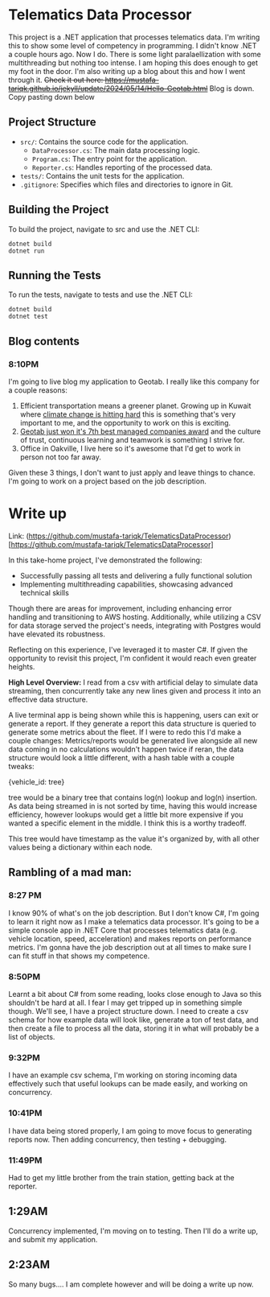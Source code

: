 # Telematics Data Processor

This project is a .NET application that processes telematics data. I'm writing this to show some level of competency in programming. I didn't know .NET a couple hours ago. Now I do. There is some light paralaellization with some multithreading but nothing too intense. I am hoping this does enough to get my foot in the door. I'm also writing up a blog about this and how I went through it. ~~Check it out here: https://mustafa-tariqk.github.io/jekyll/update/2024/05/14/Hello-Geotab.html~~ Blog is down. Copy pasting down below

## Project Structure

- `src/`: Contains the source code for the application.
  - `DataProcessor.cs`: The main data processing logic.
  - `Program.cs`: The entry point for the application.
  - `Reporter.cs`: Handles reporting of the processed data.
- `tests/`: Contains the unit tests for the application.
- `.gitignore`: Specifies which files and directories to ignore in Git.

## Building the Project

To build the project, navigate to src and use the .NET CLI:

```
dotnet build
dotnet run
```
## Running the Tests
To run the tests, navigate to tests and use the .NET CLI:
```
dotnet build
dotnet test
```


## Blog contents

### 8:10PM
 I'm going to live blog my application to Geotab. I really like this company for a couple reasons: 
 1. Efficient transportation means a greener planet. Growing up in Kuwait where [climate change is hitting hard](https://youtu.be/UbYCEjbWBFs) this is something that's very important to me, and the opportunity to work on this is exciting.
 2. [Geotab just won it's 7th best managed companies award](https://www.geotab.com/press-release/2024-canada-best-managed-companies/) and the culture of trust, continuous learning and teamwork is something I strive for.
 3. Office in Oakville, I live here so it's awesome that I'd get to work in person not too far away.

 Given these 3 things, I don't want to just apply and leave things to chance. I'm going to work on a project based on the job description.
 # Write up
 Link: (https://github.com/mustafa-tariqk/TelematicsDataProcessor)[https://github.com/mustafa-tariqk/TelematicsDataProcessor]

 In this take-home project, I've demonstrated the following:
 - Successfully passing all tests and delivering a fully functional solution
 - Implementing multithreading capabilities, showcasing advanced technical skills

 Though there are areas for improvement, including enhancing error handling and transitioning to AWS hosting. Additionally, while utilizing a CSV for data storage served the project's needs, integrating with Postgres would have elevated its robustness.

 Reflecting on this experience, I've leveraged it to master C#. If given the opportunity to revisit this project, I'm confident it would reach even greater heights.

 **High Level Overview:**
 I read from a csv with artificial delay to simulate data streaming, then concurrently take any new lines given and process it into an effective data structure.

 A live terminal app is being shown while this is happening, users can exit or generate a report. If they generate a report this data structure is queried to generate some metrics about the fleet. If I were to redo this I'd make a couple changes: Metrics/reports would be generated live alongside all new data coming in no calculations wouldn't happen twice if reran, the data structure would look a little different, with a hash table with a couple tweaks:

 {vehicle_id: tree}

 tree would be a binary tree that contains log(n) lookup and log(n) insertion. As data being streamed in is not sorted by time, having this would increase efficiency, however lookups would get a little bit more expensive if you wanted a specific element in the middle. I think this is a worthy tradeoff.

 This tree would have timestamp as the value it's organized by, with all other values being a dictionary within each node.
 ## Rambling of a mad man:
 ### 8:27 PM
 I know 90% of what's on the job description. But I don't know C#, I'm going to learn it right now as I make a telematics data processor. It's going to be a simple console app in .NET Core that processes telematics data (e.g. vehicle location, speed, acceleration) and makes reports on performance metrics. I'm gonna have the job description out at all times to make sure I can fit stuff in that shows my competence.

 ### 8:50PM
 Learnt a bit about C# from some reading, looks close enough to Java so this shouldn't be hard at all. I fear I may get tripped up in something simple though. We'll see, I have a project structure down. I need to create a csv schema for how example data will look like, generate a ton of test data, and then create a file to process all the data, storing it in what will probably be a list of objects.
 ### 9:32PM
 I have an example csv schema, I'm working on storing incoming data effectively such that useful lookups can be made easily, and working on concurrency.
 ### 10:41PM
 I have data being stored properly, I am going to move focus to generating reports now. Then adding concurrency, then testing + debugging.
 ### 11:49PM
 Had to get my little brother from the train station, getting back at the reporter.
 ## 1:29AM
 Concurrency implemented, I'm moving on to testing. Then I'll do a write up, and submit my application.
 ## 2:23AM
 So many bugs.... I am complete however and will be doing a write up now.

